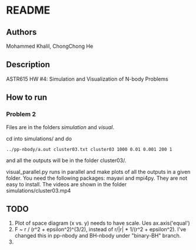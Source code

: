 # README

## Authors

Mohammed Khalil, ChongChong He

## Description

ASTR615 HW #4: Simulation and Visualization of N-body Problems

## How to run

### Problem 2

Files are in the folders *simulation* and *visual*. 

cd into simulations/ and do

	../pp-nbody/a.out cluster03.txt cluster03 1000 0.01 0.001 200 1

and all the outputs will be in the folder cluster03/.

visual_parallel.py runs in parallel and make plots of all the outputs in a given folder. You need the following packages: mayavi and mpi4py. They are not easy to install. The videos are shown in the folder simulations/cluster03.mp4

## TODO
1. Plot of space diagram (x vs. y) needs to have scale. Ues ax.axis('equal')
2. F ~ r / (r^2 + epsilon^2)^(3/2), instead of r/|r| * 1/(r^2 + epsilon^2). I've changed this in pp-nbody and BH-nbody under "binary-BH" branch.
3. 
